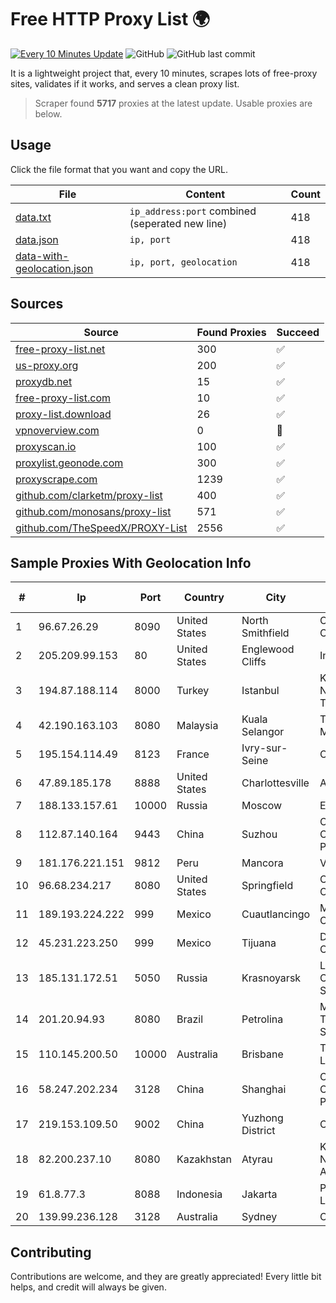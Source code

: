 
# Free HTTP Proxy List 🌍

[![Every 10 Minutes Update](https://github.com/mertguvencli/http-proxy-list/actions/workflows/main.yml/badge.svg?branch=main)](https://github.com/mertguvencli/http-proxy-list/actions/workflows/main.yml)
![GitHub](https://img.shields.io/github/license/mertguvencli/http-proxy-list)
![GitHub last commit](https://img.shields.io/github/last-commit/mertguvencli/http-proxy-list)

It is a lightweight project that, every 10 minutes, scrapes lots of free-proxy sites, validates if it works, and serves a clean proxy list.


> Scraper found **5717** proxies at the latest update. Usable proxies are below.

## Usage

Click the file format that you want and copy the URL.


|File|Content|Count|
|----|-------|-----|
|[data.txt](https://raw.githubusercontent.com/mertguvencli/http-proxy-list/main/proxy-list/data.txt)|`ip_address:port` combined (seperated new line)|418|
|[data.json](https://raw.githubusercontent.com/mertguvencli/http-proxy-list/main/proxy-list/data.json)|`ip, port`|418|
|[data-with-geolocation.json](https://raw.githubusercontent.com/mertguvencli/http-proxy-list/main/proxy-list/data-with-geolocation.json)|`ip, port, geolocation`|418|

## Sources

|Source|Found Proxies|Succeed|
|------|-------------|-------|
|[free-proxy-list.net](https://free-proxy-list.net)|300|✅|
|[us-proxy.org](https://www.us-proxy.org)|200|✅|
|[proxydb.net](http://proxydb.net)|15|✅|
|[free-proxy-list.com](https://free-proxy-list.com/?page=&port=&type%5B%5D=http&type%5B%5D=https&up_time=0&search=Search)|10|✅|
|[proxy-list.download](https://www.proxy-list.download/HTTP)|26|✅|
|[vpnoverview.com](https://vpnoverview.com/privacy/anonymous-browsing/free-proxy-servers)|0|🚫|
|[proxyscan.io](https://www.proxyscan.io)|100|✅|
|[proxylist.geonode.com](https://proxylist.geonode.com/api/proxy-list?limit=300&page=1&sort_by=lastChecked&sort_type=desc&protocols=http,https)|300|✅|
|[proxyscrape.com](https://api.proxyscrape.com/v2/?request=displayproxies&protocol=http&timeout=10000&country=all&ssl=all&anonymity=all)|1239|✅|
|[github.com/clarketm/proxy-list](https://raw.githubusercontent.com/clarketm/proxy-list/master/proxy-list-raw.txt)|400|✅|
|[github.com/monosans/proxy-list](https://raw.githubusercontent.com/monosans/proxy-list/main/proxies/http.txt)|571|✅|
|[github.com/TheSpeedX/PROXY-List](https://raw.githubusercontent.com/TheSpeedX/PROXY-List/master/http.txt)|2556|✅|


## Sample Proxies With Geolocation Info

|#|Ip|Port|Country|City|Internet Service Provider|
|-|--|----|-------|----|-------------------------|
|1|96.67.26.29|8090|United States|North Smithfield|Comcast Cable Communications, LLC|
|2|205.209.99.153|80|United States|Englewood Cliffs|Interserver, Inc|
|3|194.87.188.114|8000|Turkey|Istanbul|Kadir Huseyin Tezcan Nosspeed Internet Teknolojileri|
|4|42.190.163.103|8080|Malaysia|Kuala Selangor|Tmnet, Telekom Malaysia Bhd.|
|5|195.154.114.49|8123|France|Ivry-sur-Seine|Online S.A.S.|
|6|47.89.185.178|8888|United States|Charlottesville|Alibaba.com LLC|
|7|188.133.157.61|10000|Russia|Moscow|Enforta-MSK|
|8|112.87.140.164|9443|China|Suzhou|China Unicom CHINA169 Jiangsu Province Network|
|9|181.176.221.151|9812|Peru|Mancora|VIETTEL PERÚ S.A.C.|
|10|96.68.234.217|8080|United States|Springfield|Comcast Cable Communications, LLC|
|11|189.193.224.222|999|Mexico|Cuautlancingo|Mega Cable, S.A. de C.V.|
|12|45.231.223.250|999|Mexico|Tijuana|Distrokom S De RL De CV|
|13|185.131.172.51|5050|Russia|Krasnoyarsk|Limited Liability Company "TTK-Svyaz"|
|14|201.20.94.93|8080|Brazil|Petrolina|MOB SERVICOS DE TELECOMUNICACOES S.A.|
|15|110.145.200.50|10000|Australia|Brisbane|Telstra Corporation Limited|
|16|58.247.202.234|3128|China|Shanghai|CNC Group CHINA169 Shanghai Province Network|
|17|219.153.109.50|9002|China|Yuzhong District|Chongqing Telecom|
|18|82.200.237.10|8080|Kazakhstan|Atyrau|Kazakhtelecom Data Network Administration|
|19|61.8.77.3|8088|Indonesia|Jakarta|PT Aplikanusa Lintasarta|
|20|139.99.236.128|3128|Australia|Sydney|OVH SAS|



## Contributing

Contributions are welcome, and they are greatly appreciated! Every
little bit helps, and credit will always be given.

